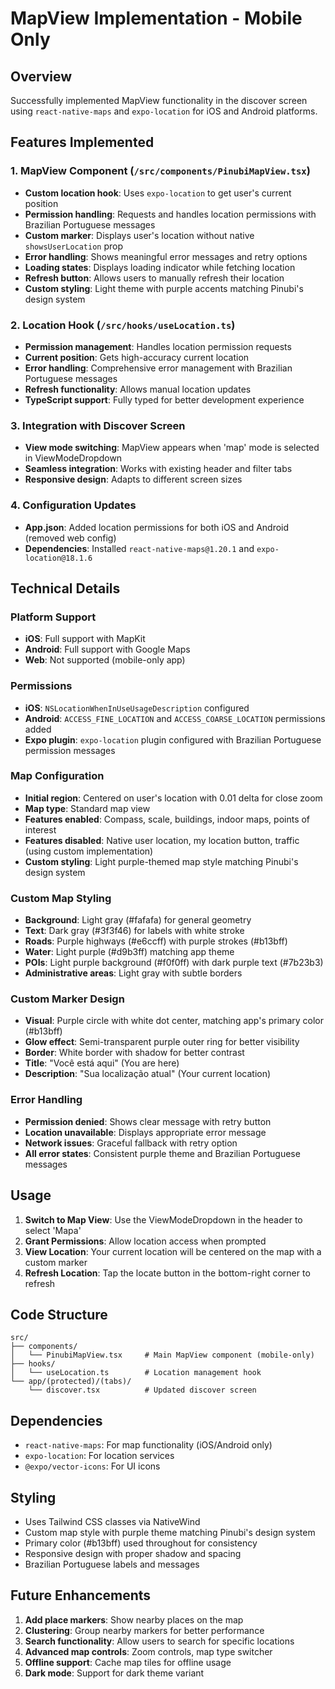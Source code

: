 # MapView Implementation - Mobile Only

## Overview
Successfully implemented MapView functionality in the discover screen using `react-native-maps` and `expo-location` for iOS and Android platforms.

## Features Implemented

### 1. MapView Component (`/src/components/PinubiMapView.tsx`)
- **Custom location hook**: Uses `expo-location` to get user's current position
- **Permission handling**: Requests and handles location permissions with Brazilian Portuguese messages
- **Custom marker**: Displays user's location without native `showsUserLocation` prop
- **Error handling**: Shows meaningful error messages and retry options
- **Loading states**: Displays loading indicator while fetching location
- **Refresh button**: Allows users to manually refresh their location
- **Custom styling**: Light theme with purple accents matching Pinubi's design system

### 2. Location Hook (`/src/hooks/useLocation.ts`)
- **Permission management**: Handles location permission requests
- **Current position**: Gets high-accuracy current location
- **Error handling**: Comprehensive error management with Brazilian Portuguese messages
- **Refresh functionality**: Allows manual location updates
- **TypeScript support**: Fully typed for better development experience

### 3. Integration with Discover Screen
- **View mode switching**: MapView appears when 'map' mode is selected in ViewModeDropdown
- **Seamless integration**: Works with existing header and filter tabs
- **Responsive design**: Adapts to different screen sizes

### 4. Configuration Updates
- **App.json**: Added location permissions for both iOS and Android (removed web config)
- **Dependencies**: Installed `react-native-maps@1.20.1` and `expo-location@18.1.6`

## Technical Details

### Platform Support
- **iOS**: Full support with MapKit
- **Android**: Full support with Google Maps
- **Web**: Not supported (mobile-only app)

### Permissions
- **iOS**: `NSLocationWhenInUseUsageDescription` configured
- **Android**: `ACCESS_FINE_LOCATION` and `ACCESS_COARSE_LOCATION` permissions added
- **Expo plugin**: `expo-location` plugin configured with Brazilian Portuguese permission messages

### Map Configuration
- **Initial region**: Centered on user's location with 0.01 delta for close zoom
- **Map type**: Standard map view
- **Features enabled**: Compass, scale, buildings, indoor maps, points of interest
- **Features disabled**: Native user location, my location button, traffic (using custom implementation)
- **Custom styling**: Light purple-themed map style matching Pinubi's design system

### Custom Map Styling
- **Background**: Light gray (#fafafa) for general geometry
- **Text**: Dark gray (#3f3f46) for labels with white stroke
- **Roads**: Purple highways (#e6ccff) with purple strokes (#b13bff)
- **Water**: Light purple (#d9b3ff) matching app theme
- **POIs**: Light purple background (#f0f0ff) with dark purple text (#7b23b3)
- **Administrative areas**: Light gray with subtle borders

### Custom Marker Design
- **Visual**: Purple circle with white dot center, matching app's primary color (#b13bff)
- **Glow effect**: Semi-transparent purple outer ring for better visibility
- **Border**: White border with shadow for better contrast
- **Title**: "Você está aqui" (You are here)
- **Description**: "Sua localização atual" (Your current location)

### Error Handling
- **Permission denied**: Shows clear message with retry button
- **Location unavailable**: Displays appropriate error message
- **Network issues**: Graceful fallback with retry option
- **All error states**: Consistent purple theme and Brazilian Portuguese messages

## Usage

1. **Switch to Map View**: Use the ViewModeDropdown in the header to select 'Mapa'
2. **Grant Permissions**: Allow location access when prompted
3. **View Location**: Your current location will be centered on the map with a custom marker
4. **Refresh Location**: Tap the locate button in the bottom-right corner to refresh

## Code Structure

```
src/
├── components/
│   └── PinubiMapView.tsx     # Main MapView component (mobile-only)
├── hooks/
│   └── useLocation.ts        # Location management hook
└── app/(protected)/(tabs)/
    └── discover.tsx          # Updated discover screen
```

## Dependencies

- `react-native-maps`: For map functionality (iOS/Android only)
- `expo-location`: For location services
- `@expo/vector-icons`: For UI icons

## Styling

- Uses Tailwind CSS classes via NativeWind
- Custom map style with purple theme matching Pinubi's design system
- Primary color (#b13bff) used throughout for consistency
- Responsive design with proper shadow and spacing
- Brazilian Portuguese labels and messages

## Future Enhancements

1. **Add place markers**: Show nearby places on the map
2. **Clustering**: Group nearby markers for better performance
3. **Search functionality**: Allow users to search for specific locations
4. **Advanced map controls**: Zoom controls, map type switcher
5. **Offline support**: Cache map tiles for offline usage
6. **Dark mode**: Support for dark theme variant
